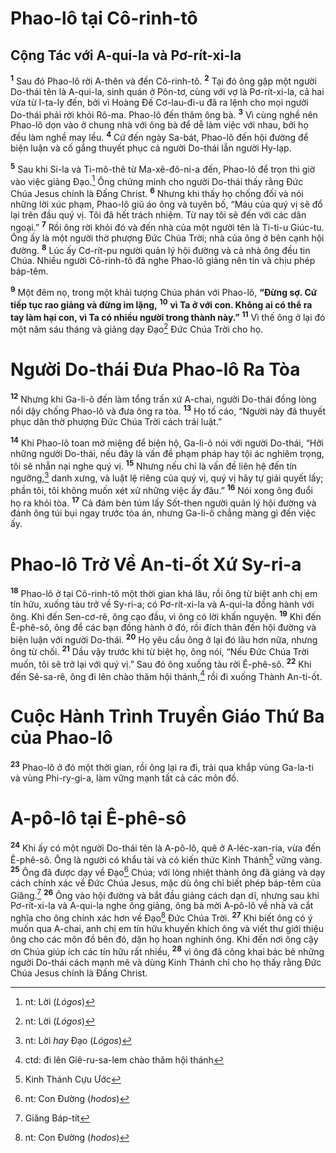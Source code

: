 # Phao-lô tại Cô-rinh-tô

## Cộng Tác với A-qui-la và Pơ-rít-xi-la

<sup><b>1</b></sup> Sau đó Phao-lô rời A-thên và đến Cô-rinh-tô. <sup><b>2</b></sup> Tại đó ông gặp một người Do-thái tên là A-qui-la, sinh quán ở Pôn-tơ, cùng với vợ là Pơ-rít-xi-la, cả hai vừa từ I-ta-ly đến, bởi vì Hoàng Ðế Cơ-lau-đi-u đã ra lệnh cho mọi người Do-thái phải rời khỏi Rô-ma. Phao-lô đến thăm ông bà. <sup><b>3</b></sup> Vì cùng nghề nên Phao-lô dọn vào ở chung nhà với ông bà để dễ làm việc với nhau, bởi họ đều làm nghề may lều. <sup><b>4</b></sup> Cứ đến ngày Sa-bát, Phao-lô đến hội đường để biện luận và cố gắng thuyết phục cả người Do-thái lẫn người Hy-lạp.

<sup><b>5</b></sup> Sau khi Si-la và Ti-mô-thê từ Ma-xê-đô-ni-a đến, Phao-lô để trọn thì giờ vào việc giảng Ðạo.[^1-f4a2976e-1383-44b7-814e-80e8a9cfb3a4] Ông chứng minh cho người Do-thái thấy rằng Ðức Chúa Jesus chính là Ðấng Christ. <sup><b>6</b></sup> Nhưng khi thấy họ chống đối và nói những lời xúc phạm, Phao-lô giũ áo ông và tuyên bố, “Máu của quý vị sẽ đổ lại trên đầu quý vị. Tôi đã hết trách nhiệm. Từ nay tôi sẽ đến với các dân ngoại.” <sup><b>7</b></sup> Rồi ông rời khỏi đó và đến nhà của một người tên là Ti-ti-u Giúc-tu. Ông ấy là một người thờ phượng Ðức Chúa Trời; nhà của ông ở bên cạnh hội đường. <sup><b>8</b></sup> Lúc ấy Cơ-rít-pu người quản lý hội đường và cả nhà ông đều tin Chúa. Nhiều người Cô-rinh-tô đã nghe Phao-lô giảng nên tin và chịu phép báp-têm.

<sup><b>9</b></sup> Một đêm nọ, trong một khải tượng Chúa phán với Phao-lô, **“Ðừng sợ. Cứ tiếp tục rao giảng và đừng im lặng,** <sup><b>10</b></sup> **vì Ta ở với con. Không ai có thể ra tay làm hại con, vì Ta có nhiều người trong thành này.”** <sup><b>11</b></sup> Vì thế ông ở lại đó một năm sáu tháng và giảng dạy Ðạo[^2-f4a2976e-1383-44b7-814e-80e8a9cfb3a4] Ðức Chúa Trời cho họ.

# Người Do-thái Ðưa Phao-lô Ra Tòa

<sup><b>12</b></sup> Nhưng khi Ga-li-ô đến làm tổng trấn xứ A-chai, người Do-thái đồng lòng nổi dậy chống Phao-lô và đưa ông ra tòa. <sup><b>13</b></sup> Họ tố cáo, “Người này đã thuyết phục dân thờ phượng Ðức Chúa Trời cách trái luật.”

<sup><b>14</b></sup> Khi Phao-lô toan mở miệng để biện hộ, Ga-li-ô nói với người Do-thái, “Hỡi những người Do-thái, nếu đây là vấn đề phạm pháp hay tội ác nghiêm trọng, tôi sẽ nhẫn nại nghe quý vị. <sup><b>15</b></sup> Nhưng nếu chỉ là vấn đề liên hệ đến tín ngưỡng,[^3-f4a2976e-1383-44b7-814e-80e8a9cfb3a4] danh xưng, và luật lệ riêng của quý vị, quý vị hãy tự giải quyết lấy; phần tôi, tôi không muốn xét xử những việc ấy đâu.” <sup><b>16</b></sup> Nói xong ông đuổi họ ra khỏi tòa. <sup><b>17</b></sup> Cả đám bèn túm lấy Sốt-then người quản lý hội đường và đánh ông túi bụi ngay trước tòa án, nhưng Ga-li-ô chẳng màng gì đến việc ấy.

# Phao-lô Trở Về An-ti-ốt Xứ Sy-ri-a

<sup><b>18</b></sup> Phao-lô ở tại Cô-rinh-tô một thời gian khá lâu, rồi ông từ biệt anh chị em tín hữu, xuống tàu trở về Sy-ri-a; có Pơ-rít-xi-la và A-qui-la đồng hành với ông. Khi đến Sen-cơ-rê, ông cạo đầu, vì ông có lời khấn nguyện. <sup><b>19</b></sup> Khi đến Ê-phê-sô, ông để các bạn đồng hành ở đó, rồi đích thân đến hội đường và biện luận với người Do-thái. <sup><b>20</b></sup> Họ yêu cầu ông ở lại đó lâu hơn nữa, nhưng ông từ chối. <sup><b>21</b></sup> Dầu vậy trước khi từ biệt họ, ông nói, “Nếu Ðức Chúa Trời muốn, tôi sẽ trở lại với quý vị.” Sau đó ông xuống tàu rời Ê-phê-sô. <sup><b>22</b></sup> Khi đến Sê-sa-rê, ông đi lên chào thăm hội thánh,[^4-f4a2976e-1383-44b7-814e-80e8a9cfb3a4] rồi đi xuống Thành An-ti-ốt.

# Cuộc Hành Trình Truyền Giáo Thứ Ba của Phao-lô

<sup><b>23</b></sup> Phao-lô ở đó một thời gian, rồi ông lại ra đi, trải qua khắp vùng Ga-la-ti và vùng Phi-ry-gi-a, làm vững mạnh tất cả các môn đồ.

# A-pô-lô tại Ê-phê-sô

<sup><b>24</b></sup> Khi ấy có một người Do-thái tên là A-pô-lô, quê ở A-léc-xan-ria, vừa đến Ê-phê-sô. Ông là người có khẩu tài và có kiến thức Kinh Thánh[^5-f4a2976e-1383-44b7-814e-80e8a9cfb3a4] vững vàng. <sup><b>25</b></sup> Ông đã được dạy về Ðạo[^6-f4a2976e-1383-44b7-814e-80e8a9cfb3a4] Chúa; với lòng nhiệt thành ông đã giảng và dạy cách chính xác về Ðức Chúa Jesus, mặc dù ông chỉ biết phép báp-têm của Giăng.[^7-f4a2976e-1383-44b7-814e-80e8a9cfb3a4] <sup><b>26</b></sup> Ông vào hội đường và bắt đầu giảng cách dạn dĩ, nhưng sau khi Pơ-rít-xi-la và A-qui-la nghe ông giảng, ông bà mời A-pô-lô về nhà và cắt nghĩa cho ông chính xác hơn về Ðạo[^8-f4a2976e-1383-44b7-814e-80e8a9cfb3a4] Ðức Chúa Trời. <sup><b>27</b></sup> Khi biết ông có ý muốn qua A-chai, anh chị em tín hữu khuyến khích ông và viết thư giới thiệu ông cho các môn đồ bên đó, dặn họ hoan nghinh ông. Khi đến nơi ông cậy ơn Chúa giúp ích các tín hữu rất nhiều, <sup><b>28</b></sup> vì ông đã công khai bác bẻ những người Do-thái cách mạnh mẽ và dùng Kinh Thánh chỉ cho họ thấy rằng Ðức Chúa Jesus chính là Ðấng Christ.

[^1-f4a2976e-1383-44b7-814e-80e8a9cfb3a4]: nt: Lời (_Lógos_)

[^2-f4a2976e-1383-44b7-814e-80e8a9cfb3a4]: nt: Lời (_Lógos_)

[^3-f4a2976e-1383-44b7-814e-80e8a9cfb3a4]: nt: Lời _hay_ Ðạo (_Lógos_)

[^4-f4a2976e-1383-44b7-814e-80e8a9cfb3a4]: ctd: đi lên Giê-ru-sa-lem chào thăm hội thánh

[^5-f4a2976e-1383-44b7-814e-80e8a9cfb3a4]: Kinh Thánh Cựu Ước

[^6-f4a2976e-1383-44b7-814e-80e8a9cfb3a4]: nt: Con Ðường (_hodos_)

[^7-f4a2976e-1383-44b7-814e-80e8a9cfb3a4]: Giăng Báp-tít

[^8-f4a2976e-1383-44b7-814e-80e8a9cfb3a4]: nt: Con Ðường (_hodos_)
